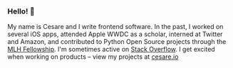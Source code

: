 ### Hello! 👋

My name is Cesare and I write frontend software. In the past, I worked on several iOS apps, attended Apple WWDC as a scholar, interned at Twitter and Amazon, and contributed to Python Open Source projects through the [MLH Fellowship](https://fellowship.mlh.io/). I'm sometimes active on [Stack Overflow](https://stackoverflow.com/users/1135714/cesare). I get excited when working on products – view my projects at [cesare.io](https://cesare.io)

<!--
**csr/csr** is a ✨ _special_ ✨ repository because its `README.md` (this file) appears on your GitHub profile.

Here are some ideas to get you started:

- 🔭 I’m currently working on ...
- 🌱 I’m currently learning ...
- 👯 I’m looking to collaborate on ...
- 🤔 I’m looking for help with ...
- 💬 Ask me about ...
- 📫 How to reach me: ...
- 😄 Pronouns: he/him
- ⚡ Fun fact: ...
-->
